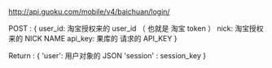 http://api.guoku.com/mobile/v4/baichuan/login/

POST : {
    user_id:  淘宝授权来的 user_id （ 也就是 淘宝 token ）
    nick:     淘宝授权来的 NICK NAME
    api_key:  果库的 请求的 API_KEY
}

Return :
{
    'user':  用户对象的 JSON
    'session' : session_key
}